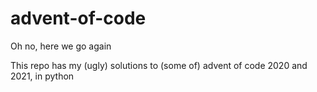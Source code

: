 # advent-of-code
Oh no, here we go again

This repo has my (ugly) solutions to (some of) advent of code 2020 and 2021, in python